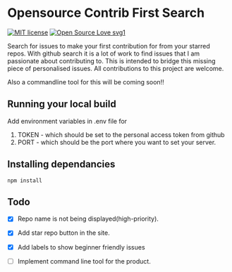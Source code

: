 # Opensource Contrib First Search
[![MIT license](https://img.shields.io/badge/License-MIT-blue.svg)](https://github.com/krishnanunnir/server_monitor_bot/blob/master/LICENSE)
[![Open Source Love svg1](https://badges.frapsoft.com/os/v1/open-source.svg?v=103)](https://github.com/ellerbrock/open-source-badges/)

Search for issues to make your first contribution for from your starred repos. With github search it is a lot of work to find issues that I am passionate about contributing to. This is intended to bridge this missing piece of personalised issues. All contributions to this project are welcome.

Also a commandline tool for this will be coming soon!!

## Running your local build

Add environment variables in .env file for
1. TOKEN - which should be set to the personal access token from github
2. PORT - which should be the port where you want to set your server.

## Installing dependancies

```npm install```

## Todo

- [x] Repo name is not being displayed(high-priority).  
- [x] Add star repo button in the site.  
- [x] Add labels to show beginner friendly issues
- [ ] Implement command line tool for the product.

